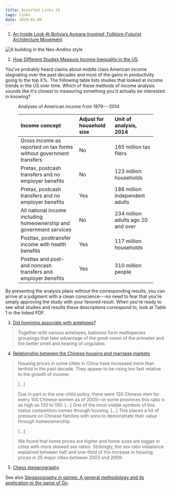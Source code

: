 ```yaml
---
title: Assorted Links XI
tags: links
date: 2019-01-09
---
```


1. [An Inside Look At Bolivia’s Aymara-Inspired, Folklore-Futurist Architecture Movement](http://remezcla.com/features/culture/an-inside-look-at-bolivias-aymara-inspired-folklor-futurist-architecture-movement-2/)

![A building in the Neo-Andino style](/images/bolivia-architecture-resized.jpg)

2. [How Different Studies Measure Income Inequality in the US](https://www.urban.org/sites/default/files/publication/99455/how_different_studies_measure_income_inequality.pdf)

You've probably heard claims about middle class American income stagnating over the past decades and most of the gains in productivity going to the top X%. The following table lists studies that looked at income trends in the US over time. Which of these methods of income analysis sounds like it's closest to measuring something you'd actually be interested in knowing?

<figure>
<figcaption>Analyses of American income from 1979---2014</figcaption>

| Income concept                                                      | Adjust for household size | Unit of analysis, 2014             |
| :-----------------------------------------------------------------  | :--                       | :-----------------------           |
| Gross income as reported on tax forms without government transfers  | No                        | 165 million tax filers             |
| Pretax, postcash transfers and no employer benefits                 | No                        | 123 million households             |
| Pretax, postcash transfers and no employer benefits                 | Yes                       | 186 million independent adults     |
| All national income including homeownership and government services | No                        | 234 million adults ago 20 and over |
| Posttax, posttransfer income with health benefits                   | Yes                       | 117 million households             |
| Posttax and post- and noncash transfers and employer benefits       | Yes                       | 310 million people                 |
</figure>

By presenting the analysis plans without the corresponding results, you can arrive at a judgment with a clean conscience---no need to fear that you're simply approving the study with your favored result. When you're ready to see what studies and results these descriptions correspond to, look at Table 1 in the linked PDF.

3. [Did hominins associate with antelopes?](http://johnhawks.net/weblog/reviews/behavior/predation/badenhorst-anti-predator-associations-2019.html)

<blockquote>
Together with various antelopes, baboons form multispecies groupings that take advantage of the great vision of the primates and the better smell and hearing of ungulates.
</blockquote>

4. [Relationship between the Chinese housing and marriage markets](https://voxdev.org/topic/macroeconomics-growth/relationship-between-chinese-housing-and-marriage-markets)

<blockquote>
Housing prices in some cities in China have increased more than tenfold in the past decade. They appear to be rising too fast relative to the growth of income.

[...] 

Due in part to the one-child policy, there were 120 Chinese men for every 100 Chinese women as of 2005—in some provinces this ratio is as high as 130 to 100. [...] One of the most visible symbols of this status competition comes through housing. [...] This places a lot of pressure on Chinese families with sons to demonstrate their value through homeownership.

[...]

We found that home prices are higher and home sizes are bigger in cities with more skewed sex ratios. Strikingly, the sex ratio imbalance explained between half and one-third of the increase in housing prices in 25 major cities between 2003 and 2009.
</blockquote>

5. [Chess steganography](https://incoherency.co.uk/chess-steg/)

See also [Steganography in games: A general methodology and its application to the game of Go](https://www.sciencedirect.com/science/article/pii/S0167404805002002).

<!--more-->
